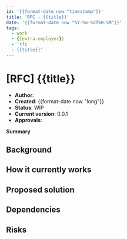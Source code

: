 ```yaml
---
id: '{{format-date now "timestamp"}}'
title: 'RFC - {{title}}'
date: '{{format-date now "%Y-%m-%dT%H:%M"}}'
tags:
  - work
  - {{extra.employer}}
  - 'rfc
  - {{title}}'
---
```


# [RFC] {{title}}

- **Author**:
- **Created**: {{format-date now "long"}}
- **Status**: WIP
- **Current version**: 0.0.1
- **Approvals**:

**Summary**

## Background

## How it currently works

## Proposed solution

## Dependencies

## Risks
